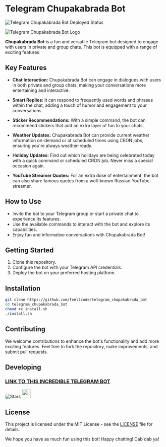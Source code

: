 # Telegram Chupakabrada Bot
![Telegram Chupakabrada Bot Deployed Status](https://github.com/feel2code/telegram_chupakabrada_bot/actions/workflows/python-app.yml/badge.svg)

![Telegram Chupakabrada Bot Logo](https://repository-images.githubusercontent.com/414962202/bebbff7c-5228-4cd9-9a98-c59278ee3cd1)

**Chupakabrada Bot** is a fun and versatile Telegram bot designed to engage with users in private and group chats. This bot is equipped with a range of exciting features:

## Key Features
- **Chat Interaction:** Chupakabrada Bot can engage in dialogues with users in both private and group chats, making your conversations more entertaining and interactive.

- **Smart Replies:** It can respond to frequently used words and phrases within the chat, adding a touch of humor and engagement to your conversations.

- **Sticker Recommendations:** With a simple command, the bot can recommend stickers that add an extra layer of fun to your chats.

- **Weather Updates:** Chupakabrada Bot can provide current weather information on-demand or at scheduled times using CRON jobs, ensuring you're always weather-ready.

- **Holiday Updates:** Find out which holidays are being celebrated today with a quick command or scheduled CRON job. Never miss a special occasion again.

- **YouTube Streamer Quotes:** For an extra dose of entertainment, the bot can also share famous quotes from a well-known Russian YouTube streamer.

## How to Use
- Invite the bot to your Telegram group or start a private chat to experience its features.
- Use the available commands to interact with the bot and explore its capabilities.
- Enjoy fun and informative conversations with Chupakabrada Bot!

## Getting Started
1. Clone this repository.
2. Configure the bot with your Telegram API credentials.
3. Deploy the bot on your preferred hosting platform.

## Installation

```bash
git clone https://github.com/feel2code/telegram_chupakabrada_bot
cd telegram_chupakabrada_bot
chmod +x install.sh
./install.sh
```

## Contributing
We welcome contributions to enhance the bot's functionality and add more exciting features. Feel free to fork the repository, make improvements, and submit pull requests.

## Developing
<h3><a href="https://t.me/chupakabrada_bot">LINK TO THIS INCREDIBLE TELEGRAM BOT</a></h3>

<p>
    <img src="https://img.shields.io/github/stars/feel2code/telegram_chupakabrada_bot?style=for-the-badge&logo=appveyor"
        alt="Stars"
        style="border-radius:5px">
    <img src="https://img.shields.io/badge/NeoVim-%2357A143.svg?&style=for-the-badge&logo=neovim&logoColor=white"
        style="height:28px"/>
</p>

## License
This project is licensed under the MIT License - see the [LICENSE](LICENSE) file for details.

We hope you have as much fun using this bot! Happy chatting! Dab dab ya!
